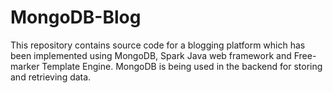 # MongoDB-Blog

This repository contains source code for a blogging platform which has been implemented using MongoDB, Spark Java web framework and Free-marker Template Engine.
MongoDB is being used in the backend for storing and retrieving data.
